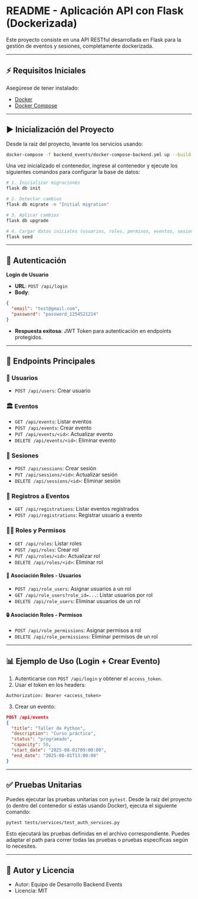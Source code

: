 # README - Aplicación API con Flask (Dockerizada)

Este proyecto consiste en una API RESTful desarrollada en Flask para la gestión de eventos y sesiones, completamente dockerizada.

---

## ⚡ Requisitos Iniciales

Asegúrese de tener instalado:
- [Docker](https://www.docker.com/products/docker-desktop)
- [Docker Compose](https://docs.docker.com/compose/)

---

## ▶️ Inicialización del Proyecto

Desde la raíz del proyecto, levante los servicios usando:

```bash
docker-compose -f backend_events/docker-compose-backend.yml up --build
```

Una vez inicializado el contenedor, ingrese al contenedor y ejecute los siguientes comandos para configurar la base de datos:

```bash
# 1. Inicializar migraciones
flask db init

# 2. Detectar cambios
flask db migrate -m "Initial migration"

# 3. Aplicar cambios
flask db upgrade

# 4. Cargar datos iniciales (usuarios, roles, permisos, eventos, sesiones, etc.)
flask seed
```

---

## 🔑 Autenticación

**Login de Usuario**
- **URL**: `POST /api/login`
- **Body**:
```json
{
  "email": "test@gmail.com",
  "password": "password_1254521214"
}
```
- **Respuesta exitosa**: JWT Token para autenticación en endpoints protegidos.

---

## 📄 Endpoints Principales

### 👤 Usuarios
- `POST /api/users`: Crear usuario

### 🏛️ Eventos
- `GET /api/events`: Listar eventos
- `POST /api/events`: Crear evento
- `PUT /api/events/<id>`: Actualizar evento
- `DELETE /api/events/<id>`: Eliminar evento

### 📅 Sesiones
- `POST /api/sessions`: Crear sesión
- `PUT /api/sessions/<id>`: Actualizar sesión
- `DELETE /api/sessions/<id>`: Eliminar sesión

### 👥 Registros a Eventos
- `GET /api/registrations`: Listar eventos registrados
- `POST /api/registrations`: Registrar usuario a evento

### 👮‍♂️ Roles y Permisos
- `GET /api/roles`: Listar roles
- `POST /api/roles`: Crear rol
- `PUT /api/roles/<id>`: Actualizar rol
- `DELETE /api/roles/<id>`: Eliminar rol

#### 🧑 Asociación Roles - Usuarios
- `POST /api/role_users`: Asignar usuarios a un rol
- `GET /api/role_users?role_id=...`: Listar usuarios por rol
- `DELETE /api/role_users`: Eliminar usuarios de un rol

#### 🔒 Asociación Roles - Permisos
- `POST /api/role_permissions`: Asignar permisos a rol
- `DELETE /api/role_permissions`: Eliminar permisos de un rol

---

## 📊 Ejemplo de Uso (Login + Crear Evento)

1. Autenticarse con `POST /api/login` y obtener el `access_token`.
2. Usar el token en los headers:
```http
Authorization: Bearer <access_token>
```
3. Crear un evento:
```json
POST /api/events
{
  "title": "Taller de Python",
  "description": "Curso práctico",
  "status": "programado",
  "capacity": 50,
  "start_date": "2025-08-01T09:00:00",
  "end_date": "2025-08-01T13:00:00"
}
```

---


## ✅ Pruebas Unitarias

Puedes ejecutar las pruebas unitarias con `pytest`. Desde la raíz del proyecto (o dentro del contenedor si estás usando Docker), ejecuta el siguiente comando:

```bash
pytest tests/services/test_auth_services.py
```

Esto ejecutará las pruebas definidas en el archivo correspondiente. Puedes adaptar el path para correr todas las pruebas o pruebas específicas según lo necesites.

---

## 📅 Autor y Licencia

- Autor: Equipo de Desarrollo Backend Events
- Licencia: MIT
